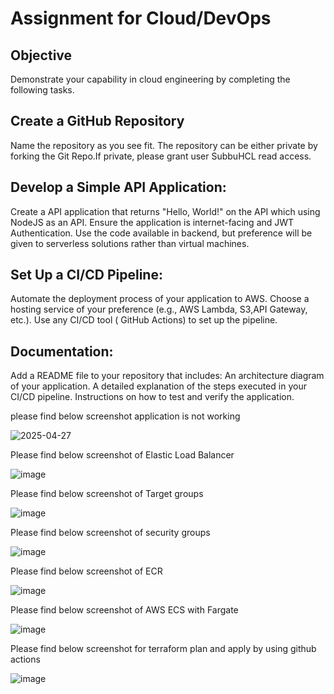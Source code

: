 # Assignment for Cloud/DevOps
## Objective
Demonstrate your capability in cloud engineering by completing the following tasks.
## Create a GitHub Repository
Name the repository as you see fit.
The repository can be either private by forking the Git Repo.If private, please grant user SubbuHCL read access.
## Develop a Simple API Application:
Create a API application that returns "Hello, World!" on the API which using NodeJS as an API.
Ensure the application is internet-facing and JWT Authentication.
Use the code available in backend, but preference will be given to serverless solutions rather than virtual machines.
## Set Up a CI/CD Pipeline:
Automate the deployment process of your application to AWS.
Choose a hosting service of your preference (e.g., AWS Lambda, S3,API Gateway, etc.).
Use any CI/CD tool ( GitHub Actions) to set up the pipeline.
## Documentation:
Add a README file to your repository that includes:
An architecture diagram of your application.
A detailed explanation of the steps executed in your CI/CD pipeline.
Instructions on how to test and verify the application.

please find below screenshot application is not working

![2025-04-27](https://github.com/user-attachments/assets/0f4c641a-7a69-43f5-8e16-9db471d40e8c)

Please find below screenshot of Elastic Load Balancer

![image](https://github.com/user-attachments/assets/f7a655bb-d565-46c0-93de-7eca7e970783)

Please find below screenshot of Target groups

![image](https://github.com/user-attachments/assets/e04a1725-c458-4107-ade2-f80dfacf2fbd)

Please find below screenshot of security groups

![image](https://github.com/user-attachments/assets/b4c474b8-24e5-4761-a3dc-0df85edc4a5a)

Please find below screenshot of ECR

![image](https://github.com/user-attachments/assets/fe0e8420-a755-4a4e-aa69-17054f22935c)

Please find below screenshot of AWS ECS with Fargate

![image](https://github.com/user-attachments/assets/da5be30c-2700-476b-8563-9f63c9b04fff)

Please find below screenshot for terraform plan and apply by using github actions

![image](https://github.com/user-attachments/assets/6d0fae38-938a-44e3-b7e1-a55bb25b9d24)







